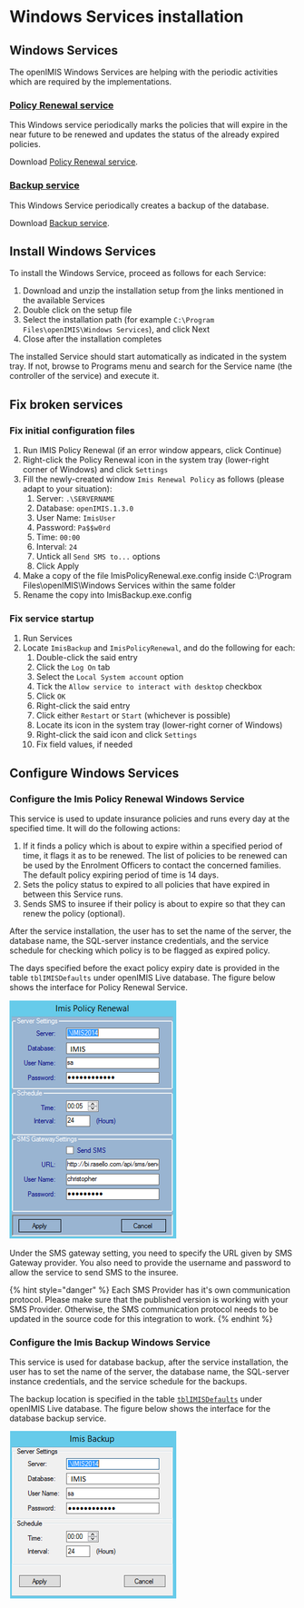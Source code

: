 # Windows Services installation

## Windows Services 

The openIMIS Windows Services are helping with the periodic activities which are required by the implementations. 

### [Policy Renewal service](https://github.com/openimis/policy_renewal_service_vb/releases/latest)

This Windows service periodically marks the policies that will expire in the near future to be renewed and updates the status of the already expired policies. 

Download  [Policy Renewal service](https://github.com/openimis/policy_renewal_service_vb/releases/latest).

### [Backup service](https://github.com/openimis/imis_backup_service_vb/releases/latest) 

This Windows Service periodically creates a backup of the database.

Download  [Backup service](https://github.com/openimis/imis_backup_service_vb/releases/latest). 

## Install Windows Services

To install the Windows Service, proceed as follows for each Service:

1. Download and unzip the installation setup from [t](https://github.com/openimis/policy_renewal_service_vb/releases/latest)he links mentioned in the available Services
2. Double click on the setup file
3. Select the installation path \(for example `C:\Program Files\openIMIS\Windows Services`\), and click Next
4. Close after the installation completes

The installed Service should start automatically as indicated in the system tray. If not, browse to Programs menu and search for the Service name \(the controller of the service\) and execute it.

## Fix broken services 

### Fix initial configuration files

1. Run IMIS Policy Renewal \(if an error window appears, click Continue\)
2. Right-click the Policy Renewal icon in the system tray \(lower-right corner of Windows\) and click `Settings`
3. Fill the newly-created window `Imis Renewal Policy` as follows \(please adapt to your situation\):
   1. Server: `.\SERVERNAME`
   2. Database: `openIMIS.1.3.0` 
   3. User Name: `ImisUser`
   4. Password: `Pa$$w0rd`
   5. Time: `00:00`
   6. Interval: `24`
   7. Untick all `Send SMS to...` options
   8. Click Apply
4. Make a copy of the file ImisPolicyRenewal.exe.config inside C:\Program Files\openIMIS\Windows Services within the same folder
5. Rename the copy into ImisBackup.exe.config

### Fix service startup

1. Run Services
2. Locate `ImisBackup` and `ImisPolicyRenewal`, and do the following for each:
   1. Double-click the said entry
   2. Click the `Log On` tab
   3. Select the `Local System account` option
   4. Tick the `Allow service to interact with desktop` checkbox
   5. Click `OK`
   6. Right-click the said entry
   7. Click either `Restart` or `Start` \(whichever is possible\)
   8. Locate its icon in the system tray \(lower-right corner of Windows\)
   9. Right-click the said icon and click `Settings`
   10. Fix field values, if needed

## Configure Windows Services

### Configure the Imis Policy Renewal Windows Service

This service is used to update insurance policies and runs every day at the specified time. It will do the following actions:

1. If it finds a policy which is about to expire within a specified period of time, it flags it as to be renewed. The list of policies to be renewed can be used by the Enrolment Officers to contact the concerned families. The default policy expiring period of time is 14 days.
2. Sets the policy status to expired to all policies that have expired in between this Service runs.
3. Sends SMS to insuree if their policy is about to expire so that they can renew the policy \(optional\).

After the service installation, the user has to set the name of the server, the database name, the SQL-server instance credentials, and the service schedule for checking which policy is to be flagged as expired policy.

The days specified before the exact policy expiry date is provided in the table `tblIMISDefaults` under openIMIS Live database. The figure below shows the interface for Policy Renewal Service.

![](../.gitbook/assets/image%20%283%29.png)

Under the SMS gateway setting, you need to specify the URL given by SMS Gateway provider. You also need to provide the username and password to allow the service to send SMS to the insuree. 

{% hint style="danger" %}
Each SMS Provider has it's own communication protocol. Please make sure that the published version is working with your SMS Provider. Otherwise, the SMS communication protocol needs to be updated in the source code for this integration to work.
{% endhint %}

### Configure the Imis Backup Windows Service

This service is used for database backup, after the service installation, the user has to set the name of the server, the database name, the SQL-server instance credentials, and the service schedule for the backups.

The backup location is specified in the table [`tblIMISDefaults`](https://openimis.atlassian.net/wiki/spaces/OP/pages/907018332/WA4.3+IMIS+default+configuration) under openIMIS Live database. The figure below shows the interface for the database backup service.

![](../.gitbook/assets/image%20%282%29.png)

